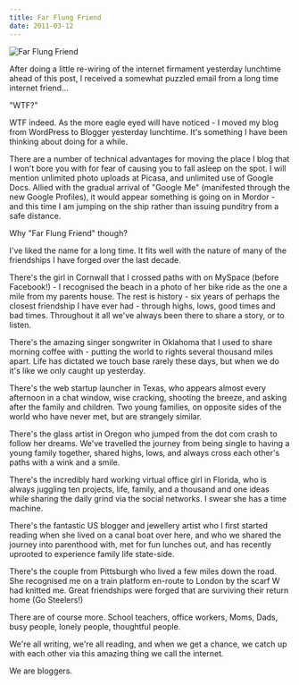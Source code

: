 ```yaml
---
title: Far Flung Friend
date: 2011-03-12
---
```


![Far Flung Friend](https://source.unsplash.com/_nRpqIBM40Q/1600x900)

After doing a little re-wiring of the internet firmament yesterday lunchtime ahead of this post, I received a somewhat puzzled email from a long time internet friend...

"WTF?"

WTF indeed. As the more eagle eyed will have noticed - I moved my blog from WordPress to Blogger yesterday lunchtime. It's something I have been thinking about doing for a while.

There are a number of technical advantages for moving the place I blog that I won't bore you with for fear of causing you to fall asleep on the spot. I will mention unlimited photo uploads at Picasa, and unlimited use of Google Docs. Allied with the gradual arrival of "Google Me" (manifested through the new Google Profiles), it would appear something is going on in Mordor - and this time I am jumping on the ship rather than issuing punditry from a safe distance.

Why "Far Flung Friend" though?

I've liked the name for a long time. It fits well with the nature of many of the friendships I have forged over the last decade.

There's the girl in Cornwall that I crossed paths with on MySpace (before Facebook!) - I recognised the beach in a photo of her bike ride as the one a mile from my parents house. The rest is history - six years of perhaps the closest friendship I have ever had - through highs, lows, good times and bad times. Throughout it all we've always been there to share a story, or to listen.

There's the amazing singer songwriter in Oklahoma that I used to share morning coffee with - putting the world to rights several thousand miles apart. Life has dictated we touch base rarely these days, but when we do it's like we only caught up yesterday.

There's the web startup launcher in Texas, who appears almost every afternoon in a chat window, wise cracking, shooting the breeze, and asking after the family and children. Two young families, on opposite sides of the world who have never met, but are strangely similar.

There's the glass artist in Oregon who jumped from the dot com crash to follow her dreams. We've travelled the journey from being single to having a young family together, shared highs, lows, and always cross each other's paths with a wink and a smile.

There's the incredibly hard working virtual office girl in Florida, who is always juggling ten projects, life, family, and a thousand and one ideas while sharing the daily grind via the social networks. I swear she has a time machine.

There's the fantastic US blogger and jewellery artist who I first started reading when she lived on a canal boat over here, and who we shared the journey into parenthood with, met for fun lunches out, and has recently uprooted to experience family life state-side.

There's the couple from Pittsburgh who lived a few miles down the road. She recognised me on a train platform en-route to London by the scarf W had knitted me. Great friendships were forged that are surviving their return home (Go Steelers!)

There are of course more. School teachers, office workers, Moms, Dads, busy people, lonely people, thoughtful people.

We're all writing, we're all reading, and when we get a chance, we catch up with each other via this amazing thing we call the internet.

We are bloggers.